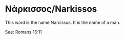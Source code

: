 # Νάρκισσος/Narkissos

This word is the name Narcissus. It is the name of a man.

See: Romans 16:11
